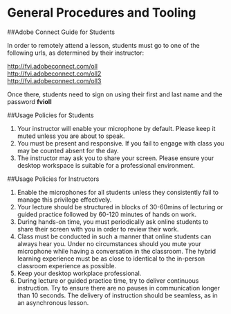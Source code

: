 # General Procedures and Tooling

##Adobe Connect Guide for Students

In order to remotely attend a lesson, students must go to one of the following urls, as determined by their instructor:

http://fvi.adobeconnect.com/oll  
http://fvi.adobeconnect.com/oll2  
http://fvi.adobeconnect.com/oll3  

Once there, students need to sign on using their first and last name and the password **fvioll**

##Usage Policies for Students

1. Your instructor will enable your microphone by default. Please keep it muted unless you are about to speak.
2. You must be present and responsive. If you fail to engage with class you may be counted absent for the day.
3. The instructor may ask you to share your screen. Please ensure your desktop workspace is suitable for a professional environment.

##Usage Policies for Instructors

1. Enable the microphones for all students unless they consistently fail to manage this privilege effectively.
2. Your lecture should be structured in blocks of 30-60mins of lecturing or guided practice followed by 60-120 minutes of hands on work.
3. During hands-on time, you must periodically ask online students to share their screen with you in order to review their work.
4. Class must be conducted in such a manner that online students can always hear you. Under no circumstances should you mute your microphone while having a conversation in the classroom. The hybrid learning experience must be as close to identical to the in-person classroom experience as possible.
5. Keep your desktop workplace professional.
6. During lecture or guided practice time, try to deliver continuous instruction. Try to ensure there are no pauses in communication longer than 10 seconds. The delivery of instruction should be seamless, as in an asynchronous lesson.
